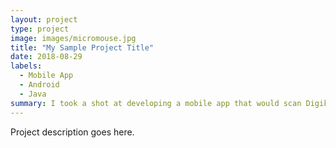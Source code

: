 ```yaml
---
layout: project
type: project
image: images/micromouse.jpg
title: "My Sample Project Title"
date: 2018-08-29
labels:
  - Mobile App
  - Android
  - Java
summary: I took a shot at developing a mobile app that would scan Digikey part barcodes and add the part quantities to a database
---
```

Project description goes here.